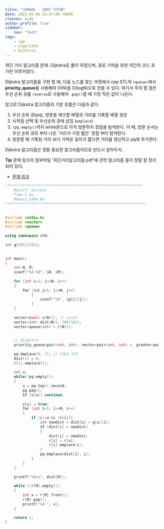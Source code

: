 ```yaml
---
title: "JUNGOL - 2097 지하철"
date: 2021-05-06 23:47:00 +0800
classes: wide
author_profile: true
sidebar:
    nav: "tech"
tags:
    - cpp
    - algorithm
    - Dijkstra
---
```


최단 거리 알고리즘 문제. Dijkstra로 풀이 하였으며, 경로 기억을 위한 약간의 코드 추가만 이루어졌다.

Dijkstra 알고리즘을 구현 할 때, 다음 노드를 찾는 과정에서 cpp STL의 `<queue>`에서 **priority_queue**를 사용해야 O(N)을 O(logN)으로 만들 수 있다. 여기서 주의 할 점은 우선 순위 큐를 `reverse`로 사용해야 `.pop()`할 때 가장 작은 값이 나온다.

참고로 Dijkstra 알고리즘의 기본 흐름은 다음과 같다.

1. 우선 순위 큐(pq), 방문을 체크할 배열과 거리를 기록할 배열 생성
2. 시작점 선택 및 우선순위 큐에 삽입 (`emplace`)
3. `!pq.empty()`까지 while문으로 아직 방문하지 정점을 탐색한다. 이 때, 방문 순서는 우선 순위 큐로 부터 나온 '거리가 가장 짧은' 정점 부터 탐색한다.
4. 방문할 때 기록된 거리 보다 거쳐온 길이가 짧으면 거리를 갱신하고 pq에 추가한다.

Dijkstra 알고리즘은 정말 중요한 알고리즘이므로 반드시 알아두자.



**Tip** 문제 링크의 첨부파일 '최단거리알고리즘.pdf'에 관련 알고리즘 들이 정말 잘 정리되어 있다.

- [문제 링크](http://www.jungol.co.kr/bbs/board.php?bo_table=pbank&wr_id=1360&sca=4070)

```cpp
/**************************************************************
    Result: Success
    Time:1 ms
    Memory:1456 kb
****************************************************************/
 
 
#include <stdio.h>
#include <vector>
#include <queue>
 
using namespace std;
 
int g[101][101];
 
 
int main()
{
    int N, M;
    scanf("%d %d", &N, &M);
 
    for (int i=1; i<=N; i++)
    {
        for (int j=1; j<=N; j++)
            {
                scanf("%d", &g[i][j]);
            }
    }
 
    vector<bool> v(N+1); // visit
    vector<int> dist(N+1, 100*101);
    vector<queue<int> > r(N+1);
 
 
    // dijkstra
    priority_queue<pair<int, int>, vector<pair<int, int> >, greater<pair<int, int> > > pq;
 
    pq.emplace(0, 1); // 1에서 시작
    dist[1] = 0;
    r[1].emplace(1);
     
    int u;
    while(!pq.empty())
    {
        u = pq.top().second;
        pq.pop();
        if (v[u]) continue;
 
        v[u] = true;
        for (int i=1; i<=N; i++)
        {
            if (i!=u && !v[i]){
                int newdist = dist[u] + g[u][i];
                if (dist[i] > newdist)
                {
                    dist[i] = newdist;
                    r[i] = r[u];
                    r[i].emplace(i);
                }
                pq.emplace(dist[i], i);                
            }
        }
    }
 
    printf("%d\n", dist[M]);
     
    while (!r[M].empty())
    {
        int x = r[M].front();
        r[M].pop();
        printf("%d ", x);
    }

    return 1;
}
```